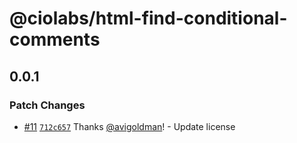 # @ciolabs/html-find-conditional-comments

## 0.0.1

### Patch Changes

- [#11](https://github.com/customerio/ciolabs/pull/11) [`712c657`](https://github.com/customerio/ciolabs/commit/712c657909b6f9dddf6e79cc0bd2d6c1978cb110) Thanks [@avigoldman](https://github.com/avigoldman)! - Update license
